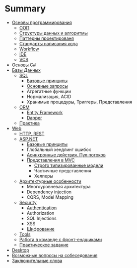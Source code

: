 # Summary

* [Основы программирования](README.md)
  * [ООП](oop.md)
  * [Структуры данных и алгоритмы](data-structures.md)
  * [Паттерны проектированя](design-patters.md)
  * [Стандарты написания кода](coding-standards.md)
  * [Workflow](workflow.md)
  * [IDE](ide.md)
  * [VCS](vcs.md)
* [Основы C\#](fundamentals.md)
* [Базы Данных](databases.md)
  * [SQL ](databases/database-types.md)
    * [Базовые принципы](databases/database-types/bazovie-printsipi.md)
    * [Основные запросы](databases/database-types/osnovnie-zaprosi.md)
    * Агрегатные функции
    * Нормализация, ACID
    * Хранимые процедуры, Триггеры, Представления
  * [ORM](databases/orm.md)
    * [Entity Framework](databases/entity-framework.md)
    * [Dapper](databases/dapper.md)
  * [Практика](databases/practice.md)
* [Web](net.md)
  * [HTTP,  REST](net/http-vs-soap-rest.md)
  * [ASP.NET](net/web-frameworks.md)
    * [Базовые принципы](net/web-frameworks/bazovie-printsipi.md)
    * Глобальный хендлинг ошибок
    * [Асинхронные действия. Пул потоков](net/web-frameworks/asinhronnie-deistviya.md)
    * [Представления в MVC](net/web-frameworks/predstavleniya-v-mvc.md)
      * [Строго типизированные модели](net/web-frameworks/predstavleniya-v-mvc/strogo-tipizirovannie-modeli.md)
      * Частичные представления
      * Хелперы
  * [Архитектурные особенности](net/architecture.md)
    * Многоуровневая архитектура
    * Dependency injection
    * CQRS, Model Mapping
  * [Security](net/security.md)
    * [Authentication](net/security/authentication-authorization.md)
    * Authorization
    * SQL Injections
    * XSS
    * [Шифрование](net/security/shifrovanie.md)
  * [Tools](net/tools.md)
  * [Работа в команде с фронт-ендщиками](net/rabota-v-komande-s-front-endschikami.md)
  * [Практическое задание](net/prakticheskoe-zadanie.md)
* [Desktop](desktop.md)
* [Возможные вопросы на собеседования](vozmozhnie-voprosi-na-sobesedovaniya.md)
* [Заключительные слова](zaklyuchitelnie-slova.md)

